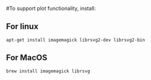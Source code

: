 #To support plot functionality, install:

## For linux

`apt-get install imagemagick librsvg2-dev librsvg2-bin`

## For MacOS

`brew install imagemagick librsvg`
